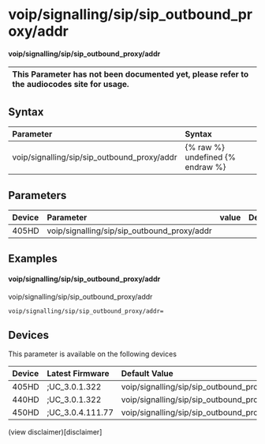 ﻿---
description: voip/signalling/sip/sip_outbound_proxy/addr
search:
    keywords: ['voip','signalling','sip','sip_outbound_proxy','addr']
---

# voip/signalling/sip/sip_outbound_proxy/addr

#### voip/signalling/sip/sip_outbound_proxy/addr


| This Parameter has not been documented yet, please refer to the audiocodes site for usage.  |
| :--- |

## Syntax
| Parameter | Syntax |
| :--- | :--- |
|voip/signalling/sip/sip_outbound_proxy/addr | {% raw %} undefined {% endraw %} |

## Parameters
|Device|Parameter|value|Description|
|:---|:---|:---|:---|
| 405HD | voip/signalling/sip/sip_outbound_proxy/addr |  |  |

## Examples
#### voip/signalling/sip/sip_outbound_proxy/addr

voip/signalling/sip/sip_outbound_proxy/addr

```
voip/signalling/sip/sip_outbound_proxy/addr=
```

## Devices
This parameter is available on the following devices

| Device | Latest Firmware | Default Value |
|:---|:---|:---|
| 405HD | ;UC_3.0.1.322 | voip/signalling/sip/sip_outbound_proxy/addr= 
| 440HD | ;UC_3.0.1.322 | voip/signalling/sip/sip_outbound_proxy/addr= 
| 450HD | ;UC_3.0.4.111.77 | voip/signalling/sip/sip_outbound_proxy/addr= 

(view disclaimer)[disclaimer]
